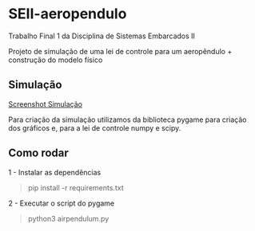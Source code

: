 # SEII-aeropendulo
Trabalho Final 1 da Disciplina de Sistemas Embarcados II

Projeto de simulação de uma lei de controle para um aeropêndulo + construção do modelo físico

## Simulação
[Screenshot Simulação](assets/screenshot_sim.jpg)

Para criação da simulação utilizamos da biblioteca pygame para criação dos gráficos e, para a lei de controle numpy e scipy.

## Como rodar
1 - Instalar as dependências
> pip install -r requirements.txt

2 - Executar o script do pygame
> python3 airpendulum.py

